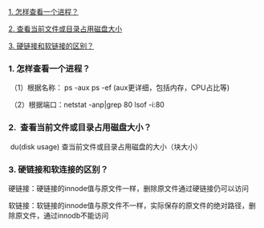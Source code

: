 [1. 怎样查看一个进程？](#1)

[2. 查看当前文件或目录占用磁盘大小](#2)

[3. 硬链接和软链接的区别？](#3)





### <span id="1">1. 怎样查看一个进程？</span>

​	（1）根据名称： ps -aux    ps -ef    (aux更详细，包括内存，CPU占比等)

​	（2）根据端口：netstat -anp|grep 80      lsof -i:80  



### <span id="2">2.  查看当前文件或目录占用磁盘大小？</span>

​	du(disk usage) 查当前文件或目录占用磁盘的大小（块大小）



### <span id="3">3. 硬链接和软连接的区别？</span>

​	硬链接：硬链接的innode值与原文件一样，删除原文件通过硬链接仍可以访问

​	软链接：软链接的innode值与原文件不一样，实际保存的原文件的绝对路径，删除原文件，通过innodb不能访问



